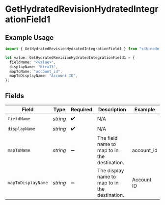 # GetHydratedRevisionHydratedIntegrationField1

## Example Usage

```typescript
import { GetHydratedRevisionHydratedIntegrationField1 } from "sdk-node-platform/models/operations";

let value: GetHydratedRevisionHydratedIntegrationField1 = {
  fieldName: "<value>",
  displayName: "Kira13",
  mapToName: "account_id",
  mapToDisplayName: "Account ID",
};
```

## Fields

| Field                                          | Type                                           | Required                                       | Description                                    | Example                                        |
| ---------------------------------------------- | ---------------------------------------------- | ---------------------------------------------- | ---------------------------------------------- | ---------------------------------------------- |
| `fieldName`                                    | *string*                                       | :heavy_check_mark:                             | N/A                                            |                                                |
| `displayName`                                  | *string*                                       | :heavy_check_mark:                             | N/A                                            |                                                |
| `mapToName`                                    | *string*                                       | :heavy_minus_sign:                             | The field name to map to in the destination.   | account_id                                     |
| `mapToDisplayName`                             | *string*                                       | :heavy_minus_sign:                             | The display name to map to in the destination. | Account ID                                     |